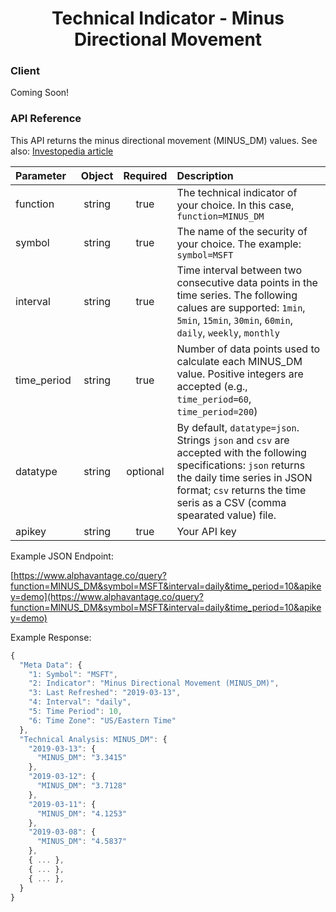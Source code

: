 <center>
  <h1>Technical Indicator - Minus Directional Movement</h1>
</center>

<!-- tabs:start -->

### **Client**

Coming Soon!

### **API Reference**

This API returns the minus directional movement (MINUS\_DM) values. See also: [Investopedia article](https://www.investopedia.com/articles/technical/02/050602.asp)

| Parameter       | Object  | Required  | Description |
| :---            | :---:   | :---:     | :---        |
| function        | string  | true      | The technical indicator of your choice. In this case, `function=MINUS_DM` |
| symbol          | string  | true      | The name of the security of your choice. The example: `symbol=MSFT` |
| interval        | string  | true      | Time interval between two consecutive data points in the time series. The following calues are supported: `1min`, `5min`, `15min`, `30min`, `60min`, `daily`, `weekly`, `monthly` |
| time\_period    | string  | true      | Number of data points used to calculate each MINUS_DM value. Positive integers are accepted (e.g., `time_period=60`, `time_period=200`) |
| datatype        | string  | optional  | By default, `datatype=json`. Strings `json` and `csv` are accepted with the following specifications: `json` returns the daily time series in JSON format; `csv` returns the time seris as a CSV (comma spearated value) file. |
| apikey          | string  | true      | Your API key | 

Example JSON Endpoint:  


[https://www.alphavantage.co/query?function=MINUS_DM&symbol=MSFT&interval=daily&time_period=10&apikey=demo](https://www.alphavantage.co/query?function=MINUS_DM&symbol=MSFT&interval=daily&time_period=10&apikey=demo)


Example Response:  

```javascript
{
  "Meta Data": {
    "1: Symbol": "MSFT",
    "2: Indicator": "Minus Directional Movement (MINUS_DM)",
    "3: Last Refreshed": "2019-03-13",
    "4: Interval": "daily",
    "5: Time Period": 10,
    "6: Time Zone": "US/Eastern Time"
  },
  "Technical Analysis: MINUS_DM": {
    "2019-03-13": {
      "MINUS_DM": "3.3415"
    },
    "2019-03-12": {
      "MINUS_DM": "3.7128"
    },
    "2019-03-11": {
      "MINUS_DM": "4.1253"
    },
    "2019-03-08": {
      "MINUS_DM": "4.5837"
    },
    { ... },
    { ... },
    { ... },
  }
}
```

<!-- tabs:end -->

